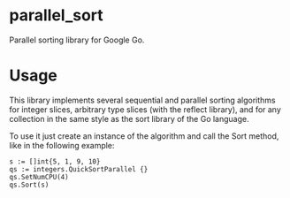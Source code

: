 parallel_sort
=============

Parallel sorting library for Google Go.

Usage
=====

This library implements several sequential and parallel sorting algorithms for integer slices, arbitrary type slices (with the reflect library), and for any collection in the same style as the sort library of the Go language.

To use it just create an instance of the algorithm and call the Sort method, like in the following example:

  	s := []int{5, 1, 9, 10}
	qs := integers.QuickSortParallel {}
	qs.SetNumCPU(4)
	qs.Sort(s)
	
